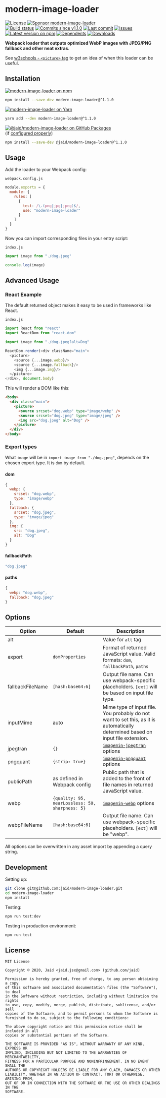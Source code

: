 # modern-image-loader


<a href="https://raw.githubusercontent.com/jaid/modern-image-loader/master/license.txt"><img src="https://img.shields.io/github/license/jaid/modern-image-loader?style=flat-square" alt="License"/></a> <a href="https://github.com/sponsors/jaid"><img src="https://img.shields.io/badge/<3-Sponsor-FF45F1?style=flat-square" alt="Sponsor modern-image-loader"/></a>  
<a href="https://actions-badge.atrox.dev/jaid/modern-image-loader/goto"><img src="https://img.shields.io/endpoint.svg?style=flat-square&url=https%3A%2F%2Factions-badge.atrox.dev%2Fjaid%2Fmodern-image-loader%2Fbadge" alt="Build status"/></a> <a href="https://github.com/jaid/modern-image-loader/commits"><img src="https://img.shields.io/github/commits-since/jaid/modern-image-loader/v1.1.0?style=flat-square&logo=github" alt="Commits since v1.1.0"/></a> <a href="https://github.com/jaid/modern-image-loader/commits"><img src="https://img.shields.io/github/last-commit/jaid/modern-image-loader?style=flat-square&logo=github" alt="Last commit"/></a> <a href="https://github.com/jaid/modern-image-loader/issues"><img src="https://img.shields.io/github/issues/jaid/modern-image-loader?style=flat-square&logo=github" alt="Issues"/></a>  
<a href="https://npmjs.com/package/modern-image-loader"><img src="https://img.shields.io/npm/v/modern-image-loader?style=flat-square&logo=npm&label=latest%20version" alt="Latest version on npm"/></a> <a href="https://github.com/jaid/modern-image-loader/network/dependents"><img src="https://img.shields.io/librariesio/dependents/npm/modern-image-loader?style=flat-square&logo=npm" alt="Dependents"/></a> <a href="https://npmjs.com/package/modern-image-loader"><img src="https://img.shields.io/npm/dm/modern-image-loader?style=flat-square&logo=npm" alt="Downloads"/></a>

**Webpack loader that outputs optimized WebP images with JPEG/PNG fallback and other neat extras.**


See [w3schools - `<picture>` tag](https://www.w3schools.com/tags/tag_picture.asp) to get an idea of when this loader can be useful.


## Installation

<a href="https://npmjs.com/package/modern-image-loader"><img src="https://img.shields.io/badge/npm-modern--image--loader-C23039?style=flat-square&logo=npm" alt="modern-image-loader on npm"/></a>

```bash
npm install --save-dev modern-image-loader@^1.1.0
```

<a href="https://yarnpkg.com/package/modern-image-loader"><img src="https://img.shields.io/badge/Yarn-modern--image--loader-2F8CB7?style=flat-square&logo=yarn&logoColor=white" alt="modern-image-loader on Yarn"/></a>

```bash
yarn add --dev modern-image-loader@^1.1.0
```

<a href="https://github.com/jaid/modern-image-loader/packages"><img src="https://img.shields.io/badge/GitHub Packages-@jaid/modern--image--loader-24282e?style=flat-square&logo=github" alt="@jaid/modern-image-loader on GitHub Packages"/></a>  
(if [configured properly](https://help.github.com/en/github/managing-packages-with-github-packages/configuring-npm-for-use-with-github-packages))

```bash
npm install --save-dev @jaid/modern-image-loader@^1.1.0
```





## Usage

Add the loader to your Webpack config:

`webpack.config.js`
```javascript
module.exports = {
  module: {
    rules: [
      {
        test: /\.(png|jpg|jpeg)$/,
        use: "modern-image-loader"
      }
    ]
  }
}
```

Now you can import corresponding files in your entry script:

`index.js`
```javascript
import image from "./dog.jpeg"

console.log(image)
```

## Advanced Usage

### React Example

The default returned object makes it easy to be used in frameworks like React.

`index.js`
```javascript
import React from "react"
import ReactDom from "react-dom"

import image from "./dog.jpeg?alt=Dog"

ReactDom.render(<div className="main">
  <picture>
    <source {...image.webp}/>
    <source {...image.fallback}/>
    <img {...image.img}/>
  </picture>
</div>, document.body)
```

This will render a DOM like this:

```html
<body>
  <div class="main">
    <picture>
      <source srcset="dog.webp" type="image/webp" />
      <source srcset="dog.jpeg" type="image/jpeg" />
      <img src="dog.jpeg" alt="Dog" />
    </picture>
  </div>
</body>
```

### Export types

What `image` will be in `import image from "./dog.jpeg"`, depends on the chosen export type. It is `dom` by default.

#### dom

```javascript
{
  webp: {
    srcset: "dog.webp",
    type: "image/webp"
  },
  fallback: {
    srcset: "dog.jpeg",
    type: "image/jpeg"
  },
  img: {
    src: "dog.jpeg",
    alt: "Dog"
  }
}
```

#### fallbackPath

```javascript
"dog.jpeg"
```

#### paths

```javascript
{
  webp: "dog.webp",
  fallback: "dog.jpeg"
}
```

## Options

Option|Default|Description
---|---|---
alt||Value for `alt` tag
export|`domProperties`|Format of returned JavaScript value. Valid formats: `dom`, `fallbackPath`, `paths`
fallbackFileName|`[hash:base64:6]`|Output file name. Can use webpack-specific placeholders. `[ext]` will be based on input file type.
inputMime|auto|Mime type of input file. You probably do not want to set this, as it is automatically determined based on input file extension.
jpegtran|`{}`|[`imagemin-jpegtran`](https://www.npmjs.com/package/imagemin-jpegtran) options
pngquant|`{strip: true}`|[`imagemin-pngquant`](https://www.npmjs.com/package/imagemin-pngquant) options
publicPath|as defined in Webpack config|Public path that is added to the front of file names in returned JavaScript value.
webp|`{quality: 95, nearLossless: 50, sharpness: 5}`|[`imagemin-webp`](https://www.npmjs.com/package/imagemin-webp) options
webpFileName|`[hash:base64:6]`|Output file name. Can use webpack-specific placeholders. `[ext]` will be "webp".

All options can be overwritten in any asset import by appending a query string.







## Development



Setting up:
```bash
git clone git@github.com:jaid/modern-image-loader.git
cd modern-image-loader
npm install
```
Testing:
```bash
npm run test:dev
```
Testing in production environment:
```bash
npm run test
```


## License
```text
MIT License

Copyright © 2020, Jaid <jaid.jsx@gmail.com> (github.com/jaid)

Permission is hereby granted, free of charge, to any person obtaining a copy
of this software and associated documentation files (the "Software"), to deal
in the Software without restriction, including without limitation the rights
to use, copy, modify, merge, publish, distribute, sublicense, and/or sell
copies of the Software, and to permit persons to whom the Software is
furnished to do so, subject to the following conditions:

The above copyright notice and this permission notice shall be included in all
copies or substantial portions of the Software.

THE SOFTWARE IS PROVIDED "AS IS", WITHOUT WARRANTY OF ANY KIND, EXPRESS OR
IMPLIED, INCLUDING BUT NOT LIMITED TO THE WARRANTIES OF MERCHANTABILITY,
FITNESS FOR A PARTICULAR PURPOSE AND NONINFRINGEMENT. IN NO EVENT SHALL THE
AUTHORS OR COPYRIGHT HOLDERS BE LIABLE FOR ANY CLAIM, DAMAGES OR OTHER
LIABILITY, WHETHER IN AN ACTION OF CONTRACT, TORT OR OTHERWISE, ARISING FROM,
OUT OF OR IN CONNECTION WITH THE SOFTWARE OR THE USE OR OTHER DEALINGS IN THE
SOFTWARE.
```

